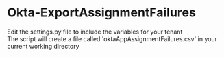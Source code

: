# Okta-ExportAssignmentFailures

Edit the settings.py file to include the variables for your tenant  
The script will create a file called 'oktaAppAssignmentFailures.csv' in your current working directory
